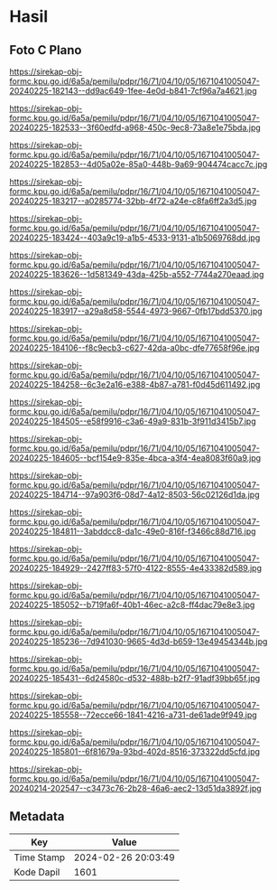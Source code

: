 # Hasil

## Foto C Plano

https://sirekap-obj-formc.kpu.go.id/6a5a/pemilu/pdpr/16/71/04/10/05/1671041005047-20240225-182143--dd9ac649-1fee-4e0d-b841-7cf96a7a4621.jpg

https://sirekap-obj-formc.kpu.go.id/6a5a/pemilu/pdpr/16/71/04/10/05/1671041005047-20240225-182533--3f60edfd-a968-450c-9ec8-73a8e1e75bda.jpg

https://sirekap-obj-formc.kpu.go.id/6a5a/pemilu/pdpr/16/71/04/10/05/1671041005047-20240225-182853--4d05a02e-85a0-448b-9a69-904474cacc7c.jpg

https://sirekap-obj-formc.kpu.go.id/6a5a/pemilu/pdpr/16/71/04/10/05/1671041005047-20240225-183217--a0285774-32bb-4f72-a24e-c8fa6ff2a3d5.jpg

https://sirekap-obj-formc.kpu.go.id/6a5a/pemilu/pdpr/16/71/04/10/05/1671041005047-20240225-183424--403a9c19-a1b5-4533-9131-a1b5069768dd.jpg

https://sirekap-obj-formc.kpu.go.id/6a5a/pemilu/pdpr/16/71/04/10/05/1671041005047-20240225-183626--1d581349-43da-425b-a552-7744a270eaad.jpg

https://sirekap-obj-formc.kpu.go.id/6a5a/pemilu/pdpr/16/71/04/10/05/1671041005047-20240225-183917--a29a8d58-5544-4973-9667-0fb17bdd5370.jpg

https://sirekap-obj-formc.kpu.go.id/6a5a/pemilu/pdpr/16/71/04/10/05/1671041005047-20240225-184106--f8c9ecb3-c627-42da-a0bc-dfe77658f96e.jpg

https://sirekap-obj-formc.kpu.go.id/6a5a/pemilu/pdpr/16/71/04/10/05/1671041005047-20240225-184258--6c3e2a16-e388-4b87-a781-f0d45d611492.jpg

https://sirekap-obj-formc.kpu.go.id/6a5a/pemilu/pdpr/16/71/04/10/05/1671041005047-20240225-184505--e58f9916-c3a6-49a9-831b-3f911d3415b7.jpg

https://sirekap-obj-formc.kpu.go.id/6a5a/pemilu/pdpr/16/71/04/10/05/1671041005047-20240225-184605--bcf154e9-835e-4bca-a3f4-4ea8083f60a9.jpg

https://sirekap-obj-formc.kpu.go.id/6a5a/pemilu/pdpr/16/71/04/10/05/1671041005047-20240225-184714--97a903f6-08d7-4a12-8503-56c02126d1da.jpg

https://sirekap-obj-formc.kpu.go.id/6a5a/pemilu/pdpr/16/71/04/10/05/1671041005047-20240225-184811--3abddcc8-da1c-49e0-816f-f3466c88d716.jpg

https://sirekap-obj-formc.kpu.go.id/6a5a/pemilu/pdpr/16/71/04/10/05/1671041005047-20240225-184929--2427ff83-57f0-4122-8555-4e433382d589.jpg

https://sirekap-obj-formc.kpu.go.id/6a5a/pemilu/pdpr/16/71/04/10/05/1671041005047-20240225-185052--b719fa6f-40b1-46ec-a2c8-ff4dac79e8e3.jpg

https://sirekap-obj-formc.kpu.go.id/6a5a/pemilu/pdpr/16/71/04/10/05/1671041005047-20240225-185236--7d941030-9665-4d3d-b659-13e49454344b.jpg

https://sirekap-obj-formc.kpu.go.id/6a5a/pemilu/pdpr/16/71/04/10/05/1671041005047-20240225-185431--6d24580c-d532-488b-b2f7-91adf39bb65f.jpg

https://sirekap-obj-formc.kpu.go.id/6a5a/pemilu/pdpr/16/71/04/10/05/1671041005047-20240225-185558--72ecce66-1841-4216-a731-de61ade9f949.jpg

https://sirekap-obj-formc.kpu.go.id/6a5a/pemilu/pdpr/16/71/04/10/05/1671041005047-20240225-185801--6f81679a-93bd-402d-8516-373322dd5cfd.jpg

https://sirekap-obj-formc.kpu.go.id/6a5a/pemilu/pdpr/16/71/04/10/05/1671041005047-20240214-202547--c3473c76-2b28-46a6-aec2-13d51da3892f.jpg


## Metadata

| Key        | Value               |
| ---------- | ------------------- |
| Time Stamp | 2024-02-26 20:03:49 |
| Kode Dapil | 1601                |



